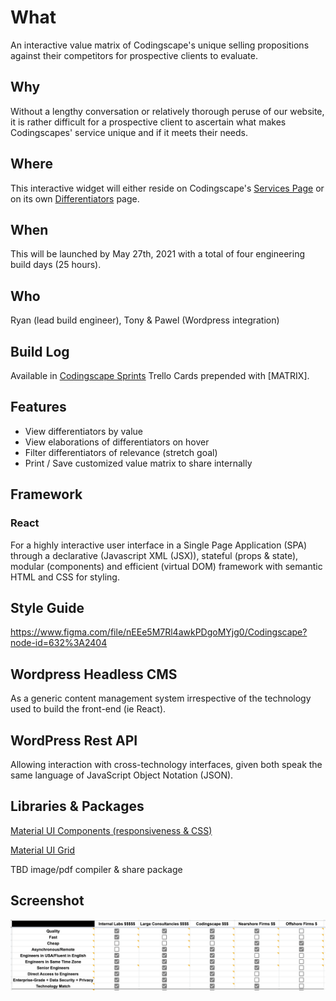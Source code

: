 # What

An interactive value matrix of Codingscape's unique selling propositions against their competitors for prospective clients to evaluate.

## Why

Without a lengthy conversation or relatively thorough peruse of our website, it is rather difficult for a prospective client to ascertain what makes Codingscapes' service unique and if it meets their needs.

## Where

This interactive widget will either reside on Codingscape's [Services Page](https://codingscape.com/services/) or on its own [Differentiators](https://codingscape.com/differentiators/) page. 

## When

This will be launched by May 27th, 2021 with a total of four engineering build days (25 hours).

## Who

Ryan (lead build engineer), Tony & Pawel (Wordpress integration)

## Build Log

Available in [Codingscape Sprints](https://trello.com/b/oHExnmoN/codingscape-sprints) Trello Cards prepended with [MATRIX]. 

## Features

- View differentiators by value
- View elaborations of differentiators on hover
- Filter differentiators of relevance (stretch goal)
- Print / Save customized value matrix to share internally

## Framework

### React

For a highly interactive user interface in a Single Page Application (SPA) through a declarative (Javascript XML (JSX)), stateful (props & state), modular (components) and efficient (virtual DOM) framework with semantic HTML and CSS for styling.

## Style Guide

https://www.figma.com/file/nEEe5M7Rl4awkPDgoMYjg0/Codingscape?node-id=632%3A2404

## Wordpress Headless CMS

As a generic content management system irrespective of the technology used to build the front-end (ie React).

## WordPress Rest API

Allowing interaction with cross-technology interfaces, given both speak the same language of JavaScript Object Notation (JSON). 

## Libraries & Packages

[Material UI Components (responsiveness & CSS)](https://material-ui.com/)

[Material UI Grid](https://material-ui.com/components/grid/)

TBD image/pdf compiler & share package

## Screenshot

![Value Matrix (static unstyled spreadsheet version)](/value-matrix.png)
